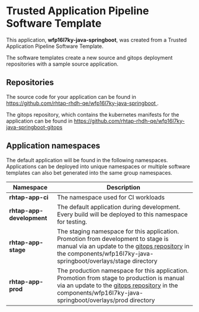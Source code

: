 # Trusted Application Pipeline Software Template

This application, **wfp16l7ky-java-springboot**, was created from a Trusted Application Pipeline Software Template.

The software templates create a new source and gitops deployment repositories with a sample source application. 

## Repositories

The source code for your application can be found in [https://github.com/rhtap-rhdh-qe/wfp16l7ky-java-springboot ](https://github.com/rhtap-rhdh-qe/wfp16l7ky-java-springboot ).
 
The gitops repository, which contains the kubernetes manifests for the application can be found in 
[https://github.com/rhtap-rhdh-qe/wfp16l7ky-java-springboot-gitops ](https://github.com/rhtap-rhdh-qe/wfp16l7ky-java-springboot-gitops ) 

## Application namespaces 

The default application will be found in the following namespaces. Applications can be deployed into unique namespaces or multiple software templates can also bet generated into the same group namespaces.  

|  Namespace   |  Description   |  
| -------- | -------- |
| **rhtap-app-ci** | The namespace used for CI workloads |
| **rhtap-app-development** | The default application during development. Every build will be deployed to this namespace for testing. |
| **rhtap-app-stage** | The staging namespace for this application. Promotion from development to stage is manual via an update to the [gitops repository](https://github.com/rhtap-rhdh-qe/wfp16l7ky-java-springboot-gitops ) in the components/wfp16l7ky-java-springboot/overlays/stage directory |
| **rhtap-app-prod** | The production namespace for this application. Promotion from stage to production is manual via an update to the [gitops repository](https://github.com/rhtap-rhdh-qe/wfp16l7ky-java-springboot-gitops ) in the components/wfp16l7ky-java-springboot/overlays/prod directory |
